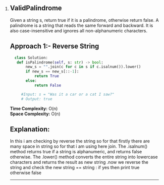 1. ## ValidPalindrome
   Given a string s, return true if it is a palindrome, otherwise return false.
   A palindrome is a string that reads the same forward and backward. It is also case-insensitive and ignores all non-alphanumeric characters.
   ## Approach 1:- Reverse String

     ```python
       class Solution:
        def isPalindrome(self, s: str) -> bool:
            new_s = "".join(c for c in s if c.isalnum()).lower()
            if new_s == new_s[::-1]:
                return True
            else:
                return False

          #Input: s = "Was it a car or a cat I saw?"
          # Output: true

     ```

     **Time Complexity:** O(n)  
     **Space Complexity:** O(n)

     ## Explanation:
     In this i am checking by reverse the string so for that firstly there are many space in string so for that i am using here join. The .isalnum() method returns true if a string is alphanumeric, and returns false otherwise. The .lower() method converts the entire string into lowercase characters and returns the result as new string .now we reverse the string and check the new string == string : if yes then print true otherwise false

     ---


    
